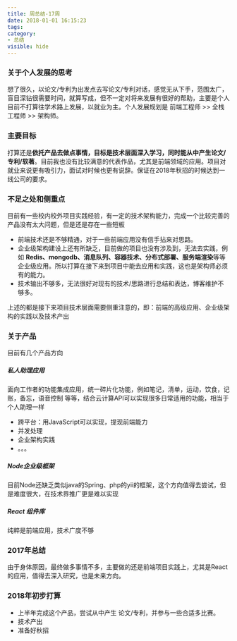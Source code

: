 ```yaml
---
title: 周总结-17周
date: 2018-01-01 16:15:23
tags:
category: 
- 总结
visible: hide
---
```


### 关于个人发展的思考

想了很久，以论文/专利为出发点去写论文/专利对话，感觉无从下手，范围太广，盲目深钻很需要时间，就算写成，但不一定对将来发展有很好的帮助，主要是个人目前不打算往学术路上发展，以就业为主。个人发展规划是 前端工程师 >> 全栈工程师 >> 架构师。

### 主要目标

打算还是**依托产品去做点事情，目标是技术层面深入学习，同时能从中产生论文/专利/软著**。目前我也没有比较满意的代表作品，尤其是前端领域的应用。项目对就业来说更有吸引力，面试对时候也更有说辞。保证在2018年秋招的时候达到一线公司的要求。

### 不足之处和侧重点

目前有一些校内校外项目实践经验，有一定的技术架构能力，完成一个比较完善的产品没有太大问题，但是还是存在一些短板

- 前端技术还是不够精通，对于一些前端应用没有信手拈来对思路。
- 企业级架构建设上还有所缺乏，目前做的项目也没有涉及到，无法去实践，例如 **Redis、mongodb、消息队列、容器技术、分布式部署、服务端渲染**等等企业级应用。所以打算在接下来到项目中能去应用和实践，这也是架构师必须有的能力。
- 技术输出不够多，无法很好对现有的技术/思路进行总结和表达，博客维护不够多。

上述的都是接下来项目技术层面需要侧重注意的，即：前端的高级应用、企业级架构的实践以及技术产出

### 关于产品

目前有几个产品方向

##### 私人助理应用

面向工作者的功能集成应用，统一碎片化功能，例如笔记，清单，运动，饮食，记账，备忘，语音控制 等等，结合云计算API可以实现很多日常适用的功能，相当于个人助理一样

- 跨平台：用JavaScript可以实现，提现前端能力
- 并发处理
- 企业架构实践
- 。。。

##### Node企业级框架

目前Node还缺乏类似java的Spring、php的yii的框架，这个方向值得去尝试，但是难度很大，在技术界推广更是难以实现

##### React 组件库

纯粹是前端应用，技术广度不够

### 2017年总结

由于身体原因，最终做多事情不多，主要做的还是前端项目实践上，尤其是React的应用，值得去深入研究，也是未来方向。

### 2018年初步打算

- 上半年完成这个产品，尝试从中产生 论文/专利，并参与一些合适多比赛。
- 技术产出
- 准备好秋招
